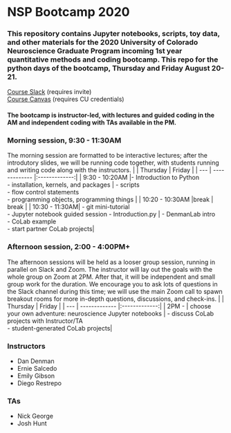 # NSP Bootcamp 2020

### This repository contains Jupyter notebooks, scripts, toy data, and other materials for the 2020 University of Colorado Neuroscience Graduate Program incoming 1st year quantitative methods and coding bootcamp. This repo for the python days of the bootcamp, Thursday and Friday August 20-21. 

[Course Slack](neurosciencec-cvb8549.slack.com) (requires invite)
<br>
[Course Canvas](https://ucdenver.instructure.com/courses/455954) (requires CU credentials)
<br>

#### The bootcamp is instructor-led, with lectures and guided coding in the AM and independent coding with TAs available in the PM. 

### Morning session, 9:30 - 11:30AM
The morning session are  formatted to be interactive lectures; after the introdutory slides, we will be running code together, with students running and writing code along with the instructors.
| | Thursday        | Friday      | 
| --- | ------------- |:-------------:| 
| 9:30 - 10:20AM |- Introduction to Python  <br>- installation, kernels, and packages | - scripts  <br> - flow control statements  <br> - programming objects, programming things | 
| 10:20 - 10:30AM |break     | break     | 
| 10:30 - 11:30AM| - git mini-tutorial <br> - Jupyter notebook guided session - Introduction.py | - DenmanLab intro  <br> - CoLab example <br> - start partner CoLab projects| 



### Afternoon session, 2:00 - 4:00PM+
The afternoon sessions will be held as a looser group session, running in parallel on Slack and Zoom. The instructor will lay out the goals with the whole group on Zoom at 2PM. After that, it will be independent and small group work for the duration. We encourage you to ask lots of questions in the Slack channel during this time; we will use the main Zoom call to spawn breakout rooms for more in-depth questions, discussions, and check-ins.
| | Thursday        | Friday      | 
| --- | ------------- |:-------------:| 
| 2PM - | choose your own adventure: neuroscience Jupyter notebooks | - discuss CoLab projects with Instructor/TA  <br> - student-generated CoLab projects| 

### Instructors
- Dan Denman
- Ernie Salcedo
- Emily Gibson
- Diego Restrepo

### TAs
- Nick George
- Josh Hunt
